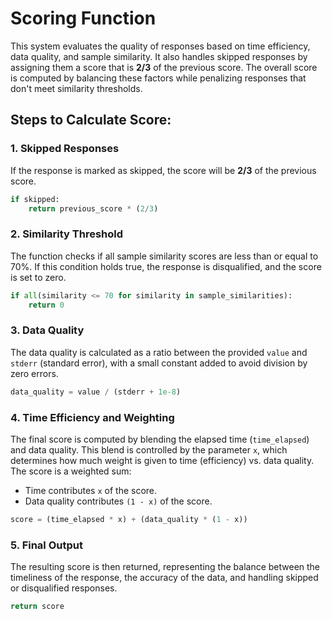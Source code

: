 # Scoring Function

This system evaluates the quality of responses based on time efficiency, data quality, and sample similarity. It also handles skipped responses by assigning them a score that is **2/3** of the previous score. The overall score is computed by balancing these factors while penalizing responses that don't meet similarity thresholds.

## Steps to Calculate Score:

### 1. Skipped Responses
If the response is marked as skipped, the score will be **2/3** of the previous score.

```python
if skipped:
    return previous_score * (2/3)
```

### 2. Similarity Threshold
The function checks if all sample similarity scores are less than or equal to 70%. If this condition holds true, the response is disqualified, and the score is set to zero.

```python
if all(similarity <= 70 for similarity in sample_similarities):
    return 0
```

### 3. Data Quality
The data quality is calculated as a ratio between the provided `value` and `stderr` (standard error), with a small constant added to avoid division by zero errors.

```python
data_quality = value / (stderr + 1e-8)
```

### 4. Time Efficiency and Weighting
The final score is computed by blending the elapsed time (`time_elapsed`) and data quality. This blend is controlled by the parameter `x`, which determines how much weight is given to time (efficiency) vs. data quality. The score is a weighted sum:

- Time contributes `x` of the score.
- Data quality contributes `(1 - x)` of the score.

```python
score = (time_elapsed * x) + (data_quality * (1 - x))
```

### 5. Final Output
The resulting score is then returned, representing the balance between the timeliness of the response, the accuracy of the data, and handling skipped or disqualified responses.

```python
return score
```